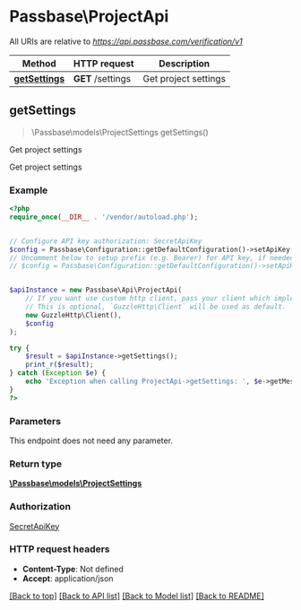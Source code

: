 # Passbase\ProjectApi

All URIs are relative to *https://api.passbase.com/verification/v1*

Method | HTTP request | Description
------------- | ------------- | -------------
[**getSettings**](ProjectApi.md#getSettings) | **GET** /settings | Get project settings



## getSettings

> \Passbase\models\ProjectSettings getSettings()

Get project settings

Get project settings

### Example

```php
<?php
require_once(__DIR__ . '/vendor/autoload.php');


// Configure API key authorization: SecretApiKey
$config = Passbase\Configuration::getDefaultConfiguration()->setApiKey('X-API-KEY', 'YOUR_API_KEY');
// Uncomment below to setup prefix (e.g. Bearer) for API key, if needed
// $config = Passbase\Configuration::getDefaultConfiguration()->setApiKeyPrefix('X-API-KEY', 'Bearer');


$apiInstance = new Passbase\Api\ProjectApi(
    // If you want use custom http client, pass your client which implements `GuzzleHttp\ClientInterface`.
    // This is optional, `GuzzleHttp\Client` will be used as default.
    new GuzzleHttp\Client(),
    $config
);

try {
    $result = $apiInstance->getSettings();
    print_r($result);
} catch (Exception $e) {
    echo 'Exception when calling ProjectApi->getSettings: ', $e->getMessage(), PHP_EOL;
}
?>
```

### Parameters

This endpoint does not need any parameter.

### Return type

[**\Passbase\models\ProjectSettings**](../Model/ProjectSettings.md)

### Authorization

[SecretApiKey](../../README.md#SecretApiKey)

### HTTP request headers

- **Content-Type**: Not defined
- **Accept**: application/json

[[Back to top]](#) [[Back to API list]](../../README.md#documentation-for-api-endpoints)
[[Back to Model list]](../../README.md#documentation-for-models)
[[Back to README]](../../README.md)

